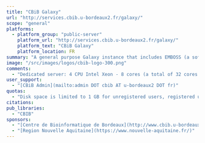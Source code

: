 ```yaml
---
title: "CBiB Galaxy"
url: "http://services.cbib.u-bordeaux2.fr/galaxy/"
scope: "general"
platforms:
  - platform_group: "public-server"
    platform_url: "http://services.cbib.u-bordeaux2.fr/galaxy/"
    platform_text: "CBiB Galaxy"
    platform_location: FR
summary: "A general purpose Galaxy instance that includes EMBOSS (a software analysis package for molecular biology) and fibronectin (diversity analysis of synthetic libraries of a Fibronectin domain). "
image: "/src/images/logos/cbib-logo-300.png"
comments:
  - "Dedicated server: 4 CPU Intel Xeon - 8 cores (a total of 32 cores / 64 threads) , 128 GB RAM, 800 GB of disk space."
user_support:
  - "[CBiB Admin](mailto:admin DOT cbib AT u-bordeaux2 DOT fr)"
quotas:
  - "Disk space is limited to 1 GB for unregistered users, registered users are free to use up to 10GB (to have more space, please contact [CBiB Admin](mailto:admin DOT cbib AT u-bordeaux2 DOT fr)). The maximum file size to upload is 5 GB. FTP is not operational at this time. Data will be kept 60 days after deletion from history or library."
citations:
pub_libraries:
  - "CBIB"
sponsors:
  - "[Centre de Bioinformatique de Bordeaux](http://www.cbib.u-bordeaux2.fr/)"
  - "[Region Nouvelle Aquitaine](https://www.nouvelle-aquitaine.fr/)"
---
```

